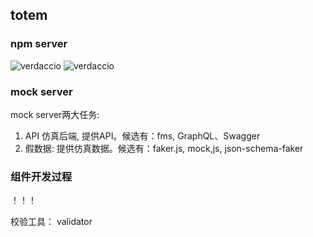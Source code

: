 ## totem 
### npm server
![verdaccio](https://github.com/verdaccio/verdaccio)
![verdaccio](https://www.sitepoint.com/private-npm-packages-verdaccio/)

### mock server
mock server两大任务:
1. API 仿真后端, 提供API。候选有：fms, GraphQL、Swagger
2. 假数据: 提供仿真数据。候选有：faker.js, mock,js, json-schema-faker
<!-- swagger-node + Mock.js + swagger-tools -->

### 组件开发过程
！！！

校验工具： validator
